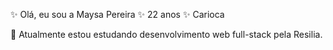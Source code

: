 ✨ Olá, eu sou a Maysa Pereira
✨ 22 anos
✨ Carioca

💛 Atualmente estou estudando desenvolvimento web full-stack pela Resilia. 

<!---
maysapereira/maysapereira is a ✨ special ✨ repository because its `README.md` (this file) appears on your GitHub profile.
You can click the Preview link to take a look at your changes.
--->

